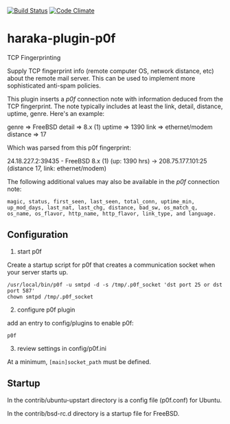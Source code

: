 [![Build Status][ci-img]][ci-url]
[![Code Climate][clim-img]][clim-url]

# haraka-plugin-p0f

TCP Fingerprinting

Supply TCP fingerprint info (remote computer OS, network distance, etc) about the remote mail server. This can be used to implement more sophisticated anti-spam policies.

This plugin inserts a _p0f_ connection note with information deduced
from the TCP fingerprint. The note typically includes at least the link,
detail, distance, uptime, genre. Here's an example:

genre => FreeBSD
detail => 8.x (1)
uptime => 1390
link => ethernet/modem
distance => 17

Which was parsed from this p0f fingerprint:

24.18.227.2:39435 - FreeBSD 8.x (1) (up: 1390 hrs)
-> 208.75.177.101:25 (distance 17, link: ethernet/modem)

The following additional values may also be available in
the _p0f_ connection note:

    magic, status, first_seen, last_seen, total_conn, uptime_min, up_mod_days, last_nat, last_chg, distance, bad_sw, os_match_q, os_name, os_flavor, http_name, http_flavor, link_type, and language.

## Configuration

1. start p0f

Create a startup script for p0f that creates a communication socket when your
server starts up.

    /usr/local/bin/p0f -u smtpd -d -s /tmp/.p0f_socket 'dst port 25 or dst port 587'
    chown smtpd /tmp/.p0f_socket

2. configure p0f plugin

add an entry to config/plugins to enable p0f:

    p0f

3. review settings in config/p0f.ini

At a minimum, `[main]socket_path` must be defined.

## Startup

In the contrib/ubuntu-upstart directory is a config file (p0f.conf) for Ubuntu.

In the contrib/bsd-rc.d directory is a startup file for FreeBSD.

<!-- leave these buried at the bottom of the document -->

[ci-img]: https://github.com/haraka/haraka-plugin-p0f/actions/workflows/ci.yml/badge.svg
[ci-url]: https://github.com/haraka/haraka-plugin-p0f/actions/workflows/ci.yml
[clim-img]: https://codeclimate.com/github/haraka/haraka-plugin-p0f/badges/gpa.svg
[clim-url]: https://codeclimate.com/github/haraka/haraka-plugin-p0f
